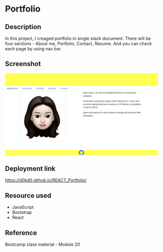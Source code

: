 # Portfolio

## Description
In this project, I creaged portfolio in single stack document. There will be four sections - About me, Portfolio, Contact, Resume. And you can check each page by using nav bar.

## Screenshot
<img src="src/components/image/screenshotimg.png" />

## Deployment link
https://d0kd0.github.io/REACT_Portfolio/

## Resource used
* JavaScript
* Bootstrap
* React

## Reference
Bootcamp class material - Module 20
